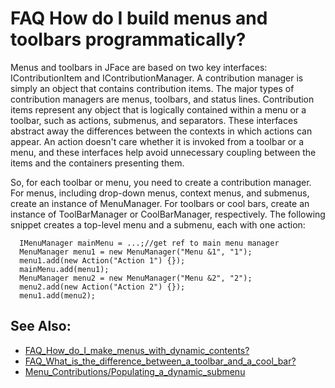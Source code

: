 

FAQ How do I build menus and toolbars programmatically?
=======================================================

Menus and toolbars in JFace are based on two key interfaces: IContributionItem and IContributionManager. A contribution manager is simply an object that contains contribution items. The major types of contribution managers are menus, toolbars, and status lines. Contribution items represent any object that is logically contained within a menu or a toolbar, such as actions, submenus, and separators. These interfaces abstract away the differences between the contexts in which actions can appear. An action doesn't care whether it is invoked from a toolbar or a menu, and these interfaces help avoid unnecessary coupling between the items and the containers presenting them.

So, for each toolbar or menu, you need to create a contribution manager. For menus, including drop-down menus, context menus, and submenus, create an instance of MenuManager. For toolbars or cool bars, create an instance of ToolBarManager or CoolBarManager, respectively. The following snippet creates a top-level menu and a submenu, each with one action:

      IMenuManager mainMenu = ...;//get ref to main menu manager
      MenuManager menu1 = new MenuManager("Menu &1", "1");
      menu1.add(new Action("Action 1") {});
      mainMenu.add(menu1);
      MenuManager menu2 = new MenuManager("Menu &2", "2");
      menu2.add(new Action("Action 2") {});
      menu1.add(menu2);

See Also:
---------

*   [FAQ\_How\_do\_I\_make\_menus\_with\_dynamic\_contents?](./FAQ_How_do_I_make_menus_with_dynamic_contents.md "FAQ How do I make menus with dynamic contents?")
*   [FAQ\_What\_is\_the\_difference\_between\_a\_toolbar\_and\_a\_cool_bar?](./FAQ_What_is_the_difference_between_a_toolbar_and_a_cool_bar.md "FAQ What is the difference between a toolbar and a cool bar?")
*   [Menu\_Contributions/Populating\_a\_dynamic\_submenu](https://github.com/eclipse-platform/eclipse.platform.ui/blob/master/docs/Menu_Contributions/Populating_a_dynamic_submenu.md "Menu Contributions/Populating a dynamic submenu")

